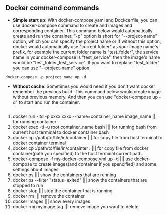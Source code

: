 Docker command commands
-----------------------
- **Simple start up**: With docker-compose.yaml and Dockcerfile, you can use docker-compose command to create and images and corresponding container. This command below would automatically create and run the container. "-p" option is short for "--project-name" option, which you can specify the project name or if without this option, docker would automatically use "current folder" as your image name's prefix, for example the current folder name is "test_folder", the service name in your docker-compose is "test_service", then the image's name would be "test_folder_test_service". If you want to replace "test_folder" you can use "--project-name" option.
```
docker-compose -p project_name up -d
```

- **Without cache**: Sometimes you would need if you don't want docker remember the previous build. This command below would create image without previous memory. And then you can use "docker-compose up -d" to start and run the container.
```docker-compose -p project_name build --no-cache
```

1. docker run -itd -p xxxx:xxxx --name=container_name image_name		||| for running container
2. docker exec -ti -u root container_name bash					||| for running bash from current host terminal 
to docker container bash
3. docker cp <filename> <containter-name>:/path/to/file/in/container		||| for copy file from host terminal to docker container
terminal
4. docker cp <containter>:/path/to/file/in/containter . 			||| for copy file from docker container(path you specified)
to the host terminal current path.
5. docker-compose -f my-docker-compose.yml up -d				||| use docker-compose to create images(and container if 
you spencified) and some settings about images
6. docker ps									||| show the containers that are running
7. docker ps --filter "status=exited"						||| show the containers that are stopped to run
8. docker stop <container-id>							||| stop the container that is running
9. docker rm <container-id>							||| remove the container
10. docker images								||| show every images 
11. docker rmi myImage:tag							||| remove image you want to delete
